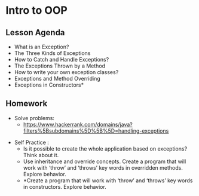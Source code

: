 # Intro to OOP


## Lesson Agenda
+ What is an Exception?
+ The Three Kinds of Exceptions
+ How to Catch and Handle Exceptions?
+ The Exceptions Thrown by a Method
+ How to write your own exception classes?
+ Exceptions and Method Overriding
+ Exceptions in Constructors*


## Homework
* Solve problems:
  - https://www.hackerrank.com/domains/java?filters%5Bsubdomains%5D%5B%5D=handling-exceptions
+ Self Practice :
  - Is it possible to create the whole application based on exceptions? Think about it.
  - Use inheritance and override concepts. Create a program that will work with ‘throw’ and ‘throws’ key words in overridden methods. Explore behavior.
  - *Create a program that will work with ‘throw’ and ‘throws’ key words in constructors. Explore behavior.

